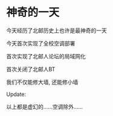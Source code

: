 # 神奇的一天

今天经历了北邮历史上也许是最神奇的一天

今天首次实现了全校空调部署

首次实现了北邮人论坛的局域网化

首次关闭了北邮人BT

我们不仅能修大墙, 还能修小墙

Update:

以上都是虚幻的......空调除外......
